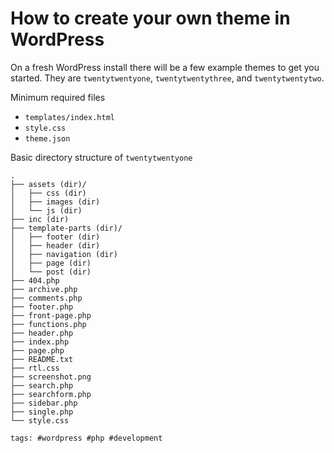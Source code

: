 # How to create your own theme in WordPress

On a fresh WordPress install there will be a few example themes to get
you started. They are `twentytwentyone`, `twentytwentythree`, and
`twentytwentytwo`.

Minimum required files

- `templates/index.html`
- `style.css`
- `theme.json`

Basic directory structure of `twentytwentyone`

```
.
├── assets (dir)/
│   ├── css (dir)
│   ├── images (dir)
│   └── js (dir)
├── inc (dir)
├── template-parts (dir)/
│   ├── footer (dir)
│   ├── header (dir)
│   ├── navigation (dir)
│   ├── page (dir)
│   └── post (dir)
├── 404.php
├── archive.php
├── comments.php
├── footer.php
├── front-page.php
├── functions.php
├── header.php
├── index.php
├── page.php
├── README.txt
├── rtl.css
├── screenshot.png
├── search.php
├── searchform.php
├── sidebar.php
├── single.php
└── style.css
```

    tags: #wordpress #php #development
